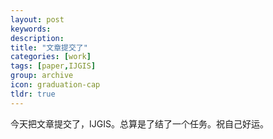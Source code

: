 ```yaml
---
layout: post
keywords: 
description: 
title: "文章提交了"
categories: [work]
tags: [paper,IJGIS]
group: archive
icon: graduation-cap
tldr: true
---
```



今天把文章提交了，IJGIS。总算是了结了一个任务。祝自己好运。